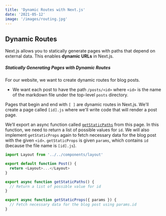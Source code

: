 ```yaml
---
title: 'Dynamic Routes with Next.js'
date: '2021-05-12'
image: '/images/routing.jpg'
---
```


## Dynamic Routes 
Next.js allows you to statically generate pages with paths that depend on external data. This enables **dynamic URLs** in Next.js.

##### Statically Generating Pages with Dynamic Routes
For our website, we want to create dynamic routes for blog posts.
- We want each post to have the path `/posts/<id>` where `<id>` is the name of the markdown file under the top-level `posts` directory.

Pages that begin and end with `[ ]` are dynamic routes in Next.js. We'll create a page called `[id].js` where we'll write code that will render a post page. 

We’ll export an async function called [`getStaticPaths`](https://nextjs.org/docs/basic-features/data-fetching#getstaticpaths-static-generation) from this page. In this function, we need to return a list of possible values for `id`. We will also implement `getStaticProps` again to fetch necessary data for the blog post with the given `<id>`.  `getStaticProps` is given `params`, which contains `id` (because the file name is `[id].js`).

```js
import Layout from '../../components/layout'

export default function Post() {
  return <Layout>...</Layout>
}

export async function getStaticPaths() {
  // Return a list of possible value for id
}

export async function getStaticProps({ params }) {
  // Fetch necessary data for the blog post using params.id
}
```